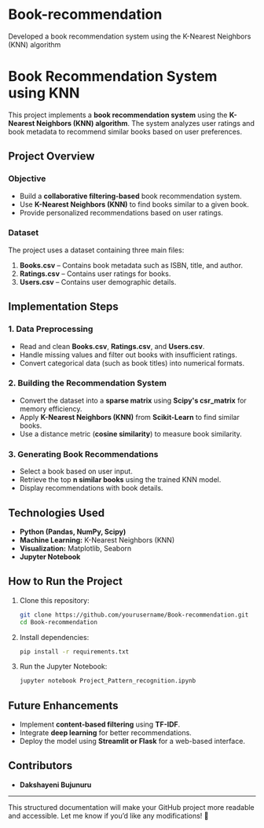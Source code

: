 # Book-recommendation
Developed a book recommendation system using the K-Nearest Neighbors (KNN) algorithm

# **Book Recommendation System using KNN**
This project implements a **book recommendation system** using the **K-Nearest Neighbors (KNN) algorithm**. The system analyzes user ratings and book metadata to recommend similar books based on user preferences.

## **Project Overview**
### **Objective**
- Build a **collaborative filtering-based** book recommendation system.
- Use **K-Nearest Neighbors (KNN)** to find books similar to a given book.
- Provide personalized recommendations based on user ratings.

### **Dataset**
The project uses a dataset containing three main files:
1. **Books.csv** – Contains book metadata such as ISBN, title, and author.
2. **Ratings.csv** – Contains user ratings for books.
3. **Users.csv** – Contains user demographic details.

## **Implementation Steps**
### **1. Data Preprocessing**
- Read and clean **Books.csv**, **Ratings.csv**, and **Users.csv**.
- Handle missing values and filter out books with insufficient ratings.
- Convert categorical data (such as book titles) into numerical formats.

### **2. Building the Recommendation System**
- Convert the dataset into a **sparse matrix** using **Scipy's csr_matrix** for memory efficiency.
- Apply **K-Nearest Neighbors (KNN)** from **Scikit-Learn** to find similar books.
- Use a distance metric (**cosine similarity**) to measure book similarity.

### **3. Generating Book Recommendations**
- Select a book based on user input.
- Retrieve the top **n similar books** using the trained KNN model.
- Display recommendations with book details.

## **Technologies Used**
- **Python (Pandas, NumPy, Scipy)**
- **Machine Learning:** K-Nearest Neighbors (KNN)
- **Visualization:** Matplotlib, Seaborn
- **Jupyter Notebook**

## **How to Run the Project**
1. Clone this repository:
   ```bash
   git clone https://github.com/yourusername/Book-recommendation.git
   cd Book-recommendation
   ```
2. Install dependencies:
   ```bash
   pip install -r requirements.txt
   ```
3. Run the Jupyter Notebook:
   ```bash
   jupyter notebook Project_Pattern_recognition.ipynb
   ```

## **Future Enhancements**
- Implement **content-based filtering** using **TF-IDF**.
- Integrate **deep learning** for better recommendations.
- Deploy the model using **Streamlit or Flask** for a web-based interface.

## **Contributors**
- **Dakshayeni Bujunuru**

---

This structured documentation will make your GitHub project more readable and accessible. Let me know if you’d like any modifications! 🚀
